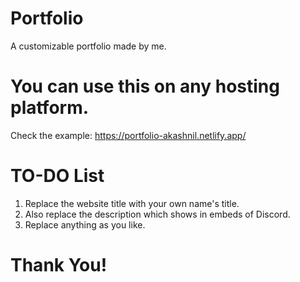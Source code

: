 # Portfolio
A customizable portfolio made by me.
# You can use this on any hosting platform.
Check the example: https://portfolio-akashnil.netlify.app/
# TO-DO List
1. Replace the website title with your own name's title.
2. Also replace the description which shows in embeds of Discord.
3. Replace anything as you like.
# Thank You!
